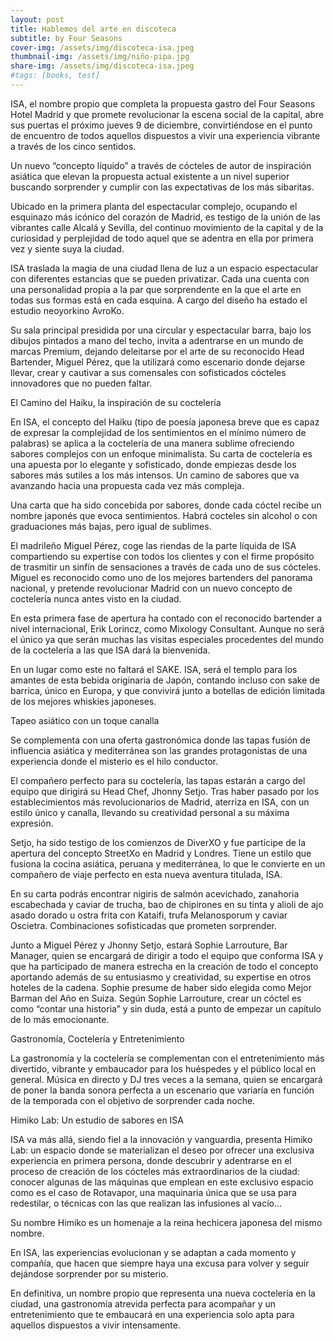 ```yaml
---
layout: post
title: Hablemos del arte en discoteca
subtitle: by Four Seasons
cover-img: /assets/img/discoteca-isa.jpeg
thumbnail-img: /assets/img/niño-pipa.jpg
share-img: /assets/img/discoteca-isa.jpeg
#tags: [books, test]
---
```


ISA, el nombre propio que completa la propuesta gastro del Four Seasons Hotel Madrid y que promete revolucionar la escena social de la capital, abre sus puertas el próximo jueves 9 de diciembre, convirtiéndose en el punto de encuentro de todos aquellos dispuestos a vivir una experiencia vibrante a través de los cinco sentidos.

Un nuevo “concepto líquido” a través de cócteles de autor de inspiración asiática que elevan la propuesta actual existente a un nivel superior buscando sorprender y cumplir con las expectativas de los más sibaritas.

Ubicado en la primera planta del espectacular complejo, ocupando el esquinazo más icónico del corazón de Madrid, es testigo de la unión de las vibrantes calle Alcalá y Sevilla, del continuo movimiento de la capital y de la curiosidad y perplejidad de todo aquel que se adentra en ella por primera vez y siente suya la ciudad.

ISA traslada la magia de una ciudad llena de luz a un espacio espectacular con diferentes estancias que se pueden privatizar. Cada una cuenta con una personalidad propia a la par que sorprendente en la que el arte en todas sus formas está en cada esquina. A cargo del diseño ha estado el estudio neoyorkino AvroKo.

Su sala principal presidida por una circular y espectacular barra, bajo los dibujos pintados a mano del techo, invita a adentrarse en un mundo de marcas Premium, dejando deleitarse por el arte de su reconocido Head Bartender, Miguel Pérez, que la utilizará como escenario donde dejarse llevar, crear y cautivar a sus comensales con sofisticados cócteles innovadores que no pueden faltar.

El Camino del Haiku, la inspiración de su coctelería

En ISA, el concepto del Haiku (tipo de poesía japonesa breve que es capaz de expresar la complejidad de los sentimientos en el mínimo número de palabras) se aplica a la coctelería de una manera sublime ofreciendo sabores complejos con un enfoque minimalista. Su carta de coctelería es una apuesta por lo elegante y sofisticado, donde empiezas desde los sabores más sutiles a los más intensos. Un camino de sabores que va avanzando hacia una propuesta cada vez más compleja.

Una carta que ha sido concebida por sabores, donde cada cóctel recibe un nombre japonés que evoca sentimientos. Habrá cocteles sin alcohol o con graduaciones más bajas, pero igual de sublimes.

El madrileño Miguel Pérez, coge las riendas de la parte líquida de ISA compartiendo su expertise con todos los clientes y con el firme propósito de trasmitir un sinfín de sensaciones a través de cada uno de sus cócteles. Miguel es reconocido como uno de los mejores bartenders del panorama nacional, y pretende revolucionar Madrid con un nuevo concepto de coctelería nunca antes visto en la ciudad.

En esta primera fase de apertura ha contado con el reconocido bartender a nivel internacional, Erik Lorincz, como Mixology Consultant.  Aunque no será el único ya que serán muchas las visitas especiales procedentes del mundo de la coctelería a las que ISA dará la bienvenida.

En un lugar como este no faltará el SAKE. ISA, será el templo para los amantes de esta bebida originaria de Japón, contando incluso con sake de barrica, único en Europa, y que convivirá junto a botellas de edición limitada de los mejores whiskies japoneses.

Tapeo asiático con un toque canalla

Se complementa con una oferta gastronómica donde las tapas fusión de influencia asiática y mediterránea son las grandes protagonistas de una experiencia donde el misterio es el hilo conductor.

El compañero perfecto para su coctelería, las tapas estarán a cargo del equipo que dirigirá su Head Chef, Jhonny Setjo. Tras haber pasado por los establecimientos más revolucionarios de Madrid, aterriza en ISA, con un estilo único y canalla, llevando su creatividad personal a su máxima expresión.

Setjo, ha sido testigo de los comienzos de DiverXO y fue partícipe de la apertura del concepto StreetXo en Madrid y Londres. Tiene un estilo que fusiona la cocina asiática, peruana y mediterránea, lo que le convierte en un compañero de viaje perfecto en esta nueva aventura titulada, ISA.

En su carta podrás encontrar nigiris de salmón acevichado, zanahoria escabechada y caviar de trucha, bao de chipirones en su tinta y alioli de ajo asado dorado u ostra frita con Kataifi, trufa Melanosporum y caviar Oscietra. Combinaciones sofisticadas que prometen sorprender.

Junto a Miguel Pérez y Jhonny Setjo, estará Sophie Larrouture, Bar Manager, quien se encargará de dirigir a todo el equipo que conforma ISA y que ha participado de manera estrecha en la creación de todo el concepto aportando además de su entusiasmo y creatividad, su expertise en otros hoteles de la cadena. Sophie presume de haber sido elegida como Mejor Barman del Año en Suiza. Según Sophie Larrouture, crear un cóctel es como “contar una historia” y sin duda, está a punto de empezar un capítulo de lo más emocionante.

Gastronomía, Coctelería y Entretenimiento

La gastronomía y la coctelería se complementan con el entretenimiento más divertido, vibrante y embaucador para los huéspedes y el público local en general. Música en directo y DJ tres veces a la semana, quien se encargará de poner la banda sonora perfecta a un escenario que variaría en función de la temporada con el objetivo de sorprender cada noche.

Himiko Lab: Un estudio de sabores en ISA

ISA va más allá, siendo fiel a la innovación y vanguardia, presenta Himiko Lab: un espacio donde se materializan el deseo por ofrecer una exclusiva experiencia en primera persona, donde descubrir y adentrarse en el proceso de creación de los cócteles más extraordinarios de la ciudad: conocer algunas de las máquinas que emplean en este exclusivo espacio como es el caso de Rotavapor, una maquinaria única que se usa para redestilar, o técnicas con las que realizan las infusiones al vacío…

Su nombre Himiko es un homenaje a la reina hechicera japonesa del mismo nombre.

En ISA, las experiencias evolucionan y se adaptan a cada momento y compañía, que hacen que siempre haya una excusa para volver y seguir dejándose sorprender por su misterio.

En definitiva, un nombre propio que representa una nueva coctelería en la ciudad, una gastronomía atrevida perfecta para acompañar y un entretenimiento que te embaucará en una experiencia solo apta para aquellos dispuestos a vivir intensamente.